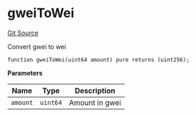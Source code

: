 # gweiToWei

[Git Source](https://github.com/lidofinance/community-staking-module/blob/8ce9441dce1001c93d75d065f051013ad5908976/src/CSVerifier.sol)

Convert gwei to wei

```solidity
function gweiToWei(uint64 amount) pure returns (uint256);
```

**Parameters**

| Name     | Type     | Description    |
| -------- | -------- | -------------- |
| `amount` | `uint64` | Amount in gwei |
